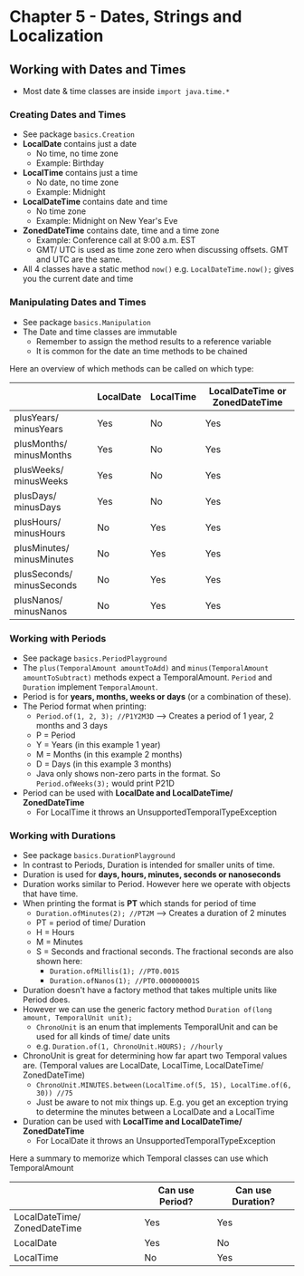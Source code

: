 # Chapter 5 - Dates, Strings and Localization
## Working with Dates and Times
- Most date & time classes are inside `import java.time.*`

### Creating Dates and Times
- See package `basics.Creation`
- **LocalDate** contains just a date
    - No time, no time zone
    - Example: Birthday
- **LocalTime** contains just a time
    - No date, no time zone
    - Example: Midnight
- **LocalDateTime** contains date and time
    - No time zone
    - Example: Midnight on New Year's Eve
- **ZonedDateTime** contains date, time and a time zone
    - Example: Conference call at 9:00 a.m. EST
    - GMT/ UTC is used as time zone zero when discussing offsets. GMT and UTC are the same.
- All 4 classes have a static method `now()` e.g. `LocalDateTime.now();` gives you the current date and time

### Manipulating Dates and Times
- See package `basics.Manipulation`
- The Date and time classes are immutable 
    - Remember to assign the method results to a reference variable
    - It is common for the date an time methods to be chained

Here an overview of which methods can be called on which type:

|                           | LocalDate | LocalTime | LocalDateTime or ZonedDateTime |
|---------------------------|-----------|-----------|--------------------------------|
| plusYears/ minusYears     | Yes       | No        | Yes                            |
| plusMonths/ minusMonths   | Yes       | No        | Yes                            |
| plusWeeks/ minusWeeks     | Yes       | No        | Yes                            |
| plusDays/ minusDays       | Yes       | No        | Yes                            |
| plusHours/ minusHours     | No        | Yes       | Yes                            |
| plusMinutes/ minusMinutes | No        | Yes       | Yes                            |
| plusSeconds/ minusSeconds | No        | Yes       | Yes                            |
| plusNanos/ minusNanos     | No        | Yes       | Yes                            |

### Working with Periods
- See package `basics.PeriodPlayground`
- The `plus(TemporalAmount amountToAdd)` and `minus(TemporalAmount amountToSubtract)` methods expect a TemporalAmount. `Period` and `Duration` implement `TemporalAmount`.
- Period is for **years, months, weeks or days** (or a combination of these).
- The Period format when printing:
    - `Period.of(1, 2, 3); //P1Y2M3D` --> Creates a period of 1 year, 2 months and 3 days
    - P = Period
    - Y = Years (in this example 1 year)
    - M = Months (in this example 2 months)
    - D = Days (in this example 3 months)
    - Java only shows non-zero parts in the format. So `Period.ofWeeks(3);` would print P21D
- Period can be used with **LocalDate and LocalDateTime/ ZonedDateTime**
    - For LocalTime it throws an UnsupportedTemporalTypeException

### Working with Durations
- See package `basics.DurationPlayground`
- In contrast to Periods, Duration is intended for smaller units of time.
- Duration is used for **days, hours, minutes, seconds or nanoseconds**
- Duration works similar to Period. However here we operate with objects that have time.
- When printing the format is **PT** which stands for period of time
    - `Duration.ofMinutes(2); //PT2M` --> Creates a duration of 2 minutes
    - PT = period of time/ Duration
    - H = Hours
    - M = Minutes
    - S = Seconds and fractional seconds. The fractional seconds are also shown here: 
        - `Duration.ofMillis(1); //PT0.001S`
        - `Duration.ofNanos(1); //PT0.000000001S`
- Duration doesn't have a factory method that takes multiple units like Period does.
- However we can use the generic factory method `Duration of(long amount, TemporalUnit unit);`
    - `ChronoUnit` is an enum that implements TemporalUnit and can be used for all kinds of time/ date units
    - e.g. `Duration.of(1, ChronoUnit.HOURS); //hourly`
- ChronoUnit is great for determining how far apart two Temporal values are. (Temporal values are LocalDate, LocalTime, LocalDateTime/ ZonedDateTime)
    - `ChronoUnit.MINUTES.between(LocalTime.of(5, 15), LocalTime.of(6, 30)) //75`
    - Just be aware to not mix things up. E.g. you get an exception trying to determine the minutes between a LocalDate and a LocalTime
- Duration can be used with **LocalTime and LocalDateTime/ ZonedDateTime**
    - For LocalDate it throws an UnsupportedTemporalTypeException

Here a summary to memorize which Temporal classes can use which TemporalAmount

|                              | Can use Period? | Can use Duration? |
|------------------------------|-----------------|-------------------|
| LocalDateTime/ ZonedDateTime | Yes             | Yes               |
| LocalDate                    | Yes             | No                |
| LocalTime                    | No              | Yes               |

